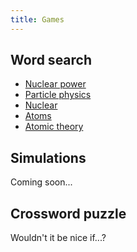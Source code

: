 ```yaml
---
title: Games
---
```


## Word search

- [Nuclear power](https://thewordsearch.com/puzzle/7220420/nuclear-power/)
- [Particle physics](https://thewordsearch.com/puzzle/7217440/particle-physics/)
- [Nuclear](https://thewordsearch.com/puzzle/9018/nuclear/)
- [Atoms](https://thewordsearch.com/puzzle/8464/atoms/)
- [Atomic theory](https://thewordsearch.com/puzzle/79207/atomic-theory/)

## Simulations

Coming soon...

## Crossword puzzle

Wouldn't it be nice if...?
